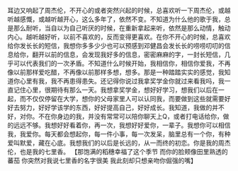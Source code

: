 耳边又响起了周杰伦，不开心的或者突然兴起的时候，总喜欢听一下周杰伦，或越听越感慨，或越听越开心，这么多年了，依然不变。不知道为什么他的歌于我，总是那么耐听，当自以为自己听厌的时候，在重新拿起来听，依然是那么动情，触动内心。越听越好听，以前不喜欢的，反而变得更喜欢。在你不开心的时候，总喜欢给你发长长的短信，我想你多多少少也可以预感到邓健昌会发长长的唠唠叨叨的信息给你，翻开以前的信息，会发现我好多的信息，密密麻麻的字，一封长短信，几乎可以代表我们的一次矛盾。不知道什么时候开始，我相信你，相信你爱我，不再像以前那样爱吃醋，不再像以前那样多想，想多。那是一种踏踏实实的感觉，我知道你心里有我，我不再患得患失。还记得你说过我拿奖学金你就过来看我吗，我一直记住心里，很期待有那么一天。我想拿奖学金，想好好学习，想我们以后在一起，而不仅仅停留在大学，想你的父母家里人可以认同我，而要做到这些就需要好好去努力，好好学该学的东西，好好提高自己，好好成长。我知道，我做的并不好，对你。不在你身边的我，并没有常常可以陪你聊天上Q，或者打电话给你，做的远远不够。我想好好看着你，再一次，我想好好爱你，一辈子。我想你可以相信我，我爱你。每天都会想起你，每一件小事，每一次发呆，脑里总有一个你，有种爱叫默爱，藏在心底。我想我们的以后是长远的，从一而终的初恋。你是我的周杰伦，也是我的七里香。
【那饱满的稻穗幸福了这个季节
而你的脸颊像田里熟透的蕃茄
你突然对我说七里香的名字很美
我此刻却只想亲吻你倔强的嘴】